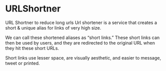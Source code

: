 # URLShortner
URL Shortner to reduce long urls
Url shortener is a service that creates a short & unique alias for links of very high size. 



We can call these shortened aliases as “short links.” These short links can then be used by users, and they are redirected to the original URL when they hit these short URLs.


Short links use lesser space, are visually aesthetic, and easier to message, tweet or printed.
